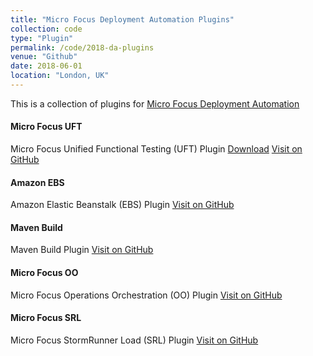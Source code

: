 ```yaml
---
title: "Micro Focus Deployment Automation Plugins"
collection: code
type: "Plugin"
permalink: /code/2018-da-plugins
venue: "Github"
date: 2018-06-01
location: "London, UK"
---
```


This is a collection of plugins for [Micro Focus Deployment Automation](https://www.microfocus.com/products/deployment-automation/)

#### Micro Focus UFT
Micro Focus Unified Functional Testing (UFT) Plugin
[Download](https://github.com/sda-community-plugins/MicroFocus-UFT/raw/master/release/MicroFocus-UFT_6.2_1_dev.zip) [Visit on GitHub](https://github.com/sda-community-plugins/MicroFocus-UFT)

#### Amazon EBS
Amazon Elastic Beanstalk (EBS) Plugin [Visit on GitHub](https://github.com/sda-community-plugins/AmazonEBS)

#### Maven Build
Maven Build Plugin [Visit on GitHub](https://github.com/sda-community-plugins/MavenBuild)

#### Micro Focus OO
Micro Focus Operations Orchestration (OO) Plugin [Visit on GitHub](https://github.com/sda-community-plugins/MicroFocus-OO)

#### Micro Focus SRL
Micro Focus StormRunner Load (SRL) Plugin [Visit on GitHub](https://github.com/sda-community-plugins/StormRunner-Load)
